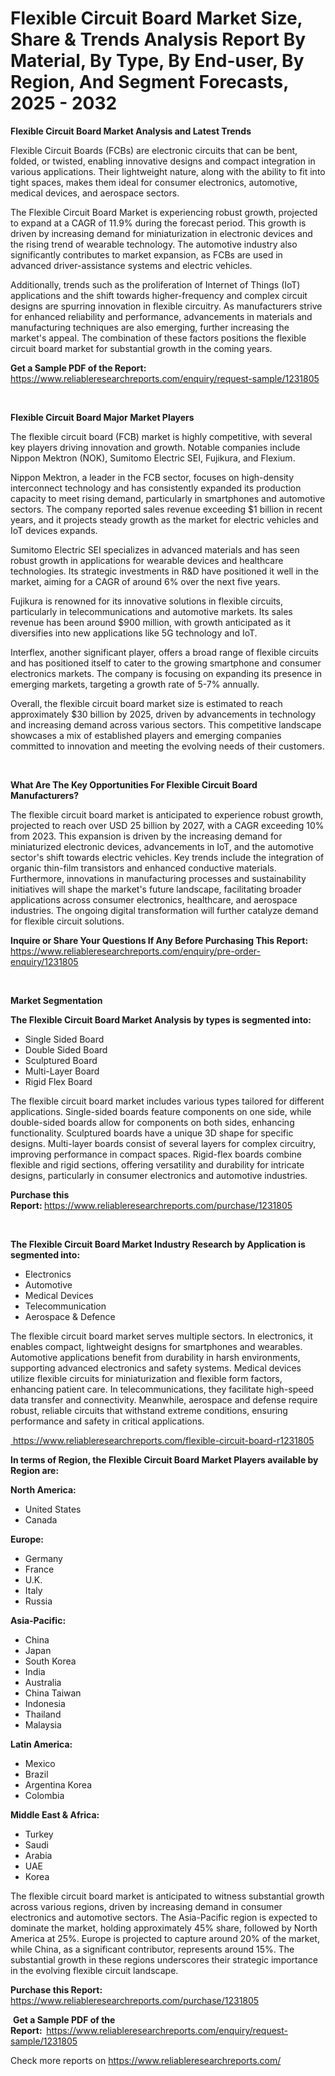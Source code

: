 <p><h1>Flexible Circuit Board Market Size, Share & Trends Analysis Report By Material, By Type, By End-user, By Region, And Segment Forecasts, 2025 - 2032</h1></p><p><strong>Flexible Circuit Board Market Analysis and Latest Trends</strong></p>
<p><p>Flexible Circuit Boards (FCBs) are electronic circuits that can be bent, folded, or twisted, enabling innovative designs and compact integration in various applications. Their lightweight nature, along with the ability to fit into tight spaces, makes them ideal for consumer electronics, automotive, medical devices, and aerospace sectors.</p><p>The Flexible Circuit Board Market is experiencing robust growth, projected to expand at a CAGR of 11.9% during the forecast period. This growth is driven by increasing demand for miniaturization in electronic devices and the rising trend of wearable technology. The automotive industry also significantly contributes to market expansion, as FCBs are used in advanced driver-assistance systems and electric vehicles. </p><p>Additionally, trends such as the proliferation of Internet of Things (IoT) applications and the shift towards higher-frequency and complex circuit designs are spurring innovation in flexible circuitry. As manufacturers strive for enhanced reliability and performance, advancements in materials and manufacturing techniques are also emerging, further increasing the market's appeal. The combination of these factors positions the flexible circuit board market for substantial growth in the coming years.</p></p>
<p><strong>Get a Sample PDF of the Report:&nbsp;</strong> <a href="https://www.reliableresearchreports.com/enquiry/request-sample/1231805?utm_campaign=2797&utm_medium=2&utm_source=Github&utm_content=ia&utm_term=06042025&utm_id=flexible-circuit-board">https://www.reliableresearchreports.com/enquiry/request-sample/1231805</a></p>
<p>&nbsp;</p>
<p><strong>Flexible Circuit Board Major Market Players</strong></p>
<p><p>The flexible circuit board (FCB) market is highly competitive, with several key players driving innovation and growth. Notable companies include Nippon Mektron (NOK), Sumitomo Electric SEI, Fujikura, and Flexium. </p><p>Nippon Mektron, a leader in the FCB sector, focuses on high-density interconnect technology and has consistently expanded its production capacity to meet rising demand, particularly in smartphones and automotive sectors. The company reported sales revenue exceeding $1 billion in recent years, and it projects steady growth as the market for electric vehicles and IoT devices expands.</p><p>Sumitomo Electric SEI specializes in advanced materials and has seen robust growth in applications for wearable devices and healthcare technologies. Its strategic investments in R&D have positioned it well in the market, aiming for a CAGR of around 6% over the next five years.</p><p>Fujikura is renowned for its innovative solutions in flexible circuits, particularly in telecommunications and automotive markets. Its sales revenue has been around $900 million, with growth anticipated as it diversifies into new applications like 5G technology and IoT.</p><p>Interflex, another significant player, offers a broad range of flexible circuits and has positioned itself to cater to the growing smartphone and consumer electronics markets. The company is focusing on expanding its presence in emerging markets, targeting a growth rate of 5-7% annually.</p><p>Overall, the flexible circuit board market size is estimated to reach approximately $30 billion by 2025, driven by advancements in technology and increasing demand across various sectors. This competitive landscape showcases a mix of established players and emerging companies committed to innovation and meeting the evolving needs of their customers.</p></p>
<p>&nbsp;</p>
<p><strong>What Are The Key Opportunities For Flexible Circuit Board Manufacturers?</strong></p>
<p><p>The flexible circuit board market is anticipated to experience robust growth, projected to reach over USD 25 billion by 2027, with a CAGR exceeding 10% from 2023. This expansion is driven by the increasing demand for miniaturized electronic devices, advancements in IoT, and the automotive sector's shift towards electric vehicles. Key trends include the integration of organic thin-film transistors and enhanced conductive materials. Furthermore, innovations in manufacturing processes and sustainability initiatives will shape the market's future landscape, facilitating broader applications across consumer electronics, healthcare, and aerospace industries. The ongoing digital transformation will further catalyze demand for flexible circuit solutions.</p></p>
<p><strong>Inquire or Share Your Questions If Any Before Purchasing This Report:</strong> <a href="https://www.reliableresearchreports.com/enquiry/pre-order-enquiry/1231805?utm_campaign=2797&utm_medium=2&utm_source=Github&utm_content=ia&utm_term=06042025&utm_id=flexible-circuit-board">https://www.reliableresearchreports.com/enquiry/pre-order-enquiry/1231805</a></p>
<p>&nbsp;</p>
<p><strong>Market Segmentation</strong></p>
<p><strong>The Flexible Circuit Board Market Analysis by types is segmented into:</strong></p>
<p><ul><li>Single Sided Board</li><li>Double Sided Board</li><li>Sculptured Board</li><li>Multi-Layer Board</li><li>Rigid Flex Board</li></ul></p>
<p><p>The flexible circuit board market includes various types tailored for different applications. Single-sided boards feature components on one side, while double-sided boards allow for components on both sides, enhancing functionality. Sculptured boards have a unique 3D shape for specific designs. Multi-layer boards consist of several layers for complex circuitry, improving performance in compact spaces. Rigid-flex boards combine flexible and rigid sections, offering versatility and durability for intricate designs, particularly in consumer electronics and automotive industries.</p></p>
<p><strong>Purchase this Report:&nbsp;</strong><a href="https://www.reliableresearchreports.com/purchase/1231805?utm_campaign=2797&utm_medium=2&utm_source=Github&utm_content=ia&utm_term=06042025&utm_id=flexible-circuit-board">https://www.reliableresearchreports.com/purchase/1231805</a></p>
<p>&nbsp;</p>
<p><strong>The Flexible Circuit Board Market Industry Research by Application is segmented into:</strong></p>
<p><ul><li>Electronics</li><li>Automotive</li><li>Medical Devices</li><li>Telecommunication</li><li>Aerospace & Defence</li></ul></p>
<p><p>The flexible circuit board market serves multiple sectors. In electronics, it enables compact, lightweight designs for smartphones and wearables. Automotive applications benefit from durability in harsh environments, supporting advanced electronics and safety systems. Medical devices utilize flexible circuits for miniaturization and flexible form factors, enhancing patient care. In telecommunications, they facilitate high-speed data transfer and connectivity. Meanwhile, aerospace and defense require robust, reliable circuits that withstand extreme conditions, ensuring performance and safety in critical applications.</p></p>
<p><a href="https://www.reliableresearchreports.com/flexible-circuit-board-r1231805?utm_campaign=2797&utm_medium=2&utm_source=Github&utm_content=ia&utm_term=06042025&utm_id=flexible-circuit-board">&nbsp;https://www.reliableresearchreports.com/flexible-circuit-board-r1231805</a></p>
<p><strong>In terms of Region, the Flexible Circuit Board Market Players available by Region are:</strong></p>
<p>
    <p> <strong> North America: </strong>
        <ul>
            <li>United States</li>
            <li>Canada</li>
        </ul>
        </p> 
    <p> <strong> Europe: </strong>
        <ul>
            <li>Germany</li>
            <li>France</li>
            <li>U.K.</li>
            <li>Italy</li>
            <li>Russia</li>
        </ul>
        </p> 
    <p> <strong> Asia-Pacific: </strong>
        <ul>
            <li>China</li>
            <li>Japan</li>
            <li>South Korea</li>
            <li>India</li>
            <li>Australia</li>
            <li>China Taiwan</li>
            <li>Indonesia</li>
            <li>Thailand</li>
            <li>Malaysia</li>
        </ul>
        </p> 
    <p> <strong> Latin America: </strong>
        <ul>
            <li>Mexico</li>
            <li>Brazil</li>
            <li>Argentina Korea</li>
            <li>Colombia</li>
        </ul>
        </p> 
    <p> <strong> Middle East & Africa: </strong>
        <ul>
            <li>Turkey</li>
            <li>Saudi</li>
            <li>Arabia</li>
            <li>UAE</li>
            <li>Korea</li>
        </ul>
    </p>
    </p>
<p><p>The flexible circuit board market is anticipated to witness substantial growth across various regions, driven by increasing demand in consumer electronics and automotive sectors. The Asia-Pacific region is expected to dominate the market, holding approximately 45% share, followed by North America at 25%. Europe is projected to capture around 20% of the market, while China, as a significant contributor, represents around 15%. The substantial growth in these regions underscores their strategic importance in the evolving flexible circuit landscape.</p></p>
<p><strong>Purchase this Report: </strong><a href="https://www.reliableresearchreports.com/purchase/1231805?utm_campaign=2797&utm_medium=2&utm_source=Github&utm_content=ia&utm_term=06042025&utm_id=flexible-circuit-board">https://www.reliableresearchreports.com/purchase/1231805</a></p>
<p>&nbsp;<strong>Get a Sample PDF of the Report:&nbsp;&nbsp;</strong><a href="https://www.reliableresearchreports.com/enquiry/request-sample/1231805?utm_campaign=2797&utm_medium=2&utm_source=Github&utm_content=ia&utm_term=06042025&utm_id=flexible-circuit-board">https://www.reliableresearchreports.com/enquiry/request-sample/1231805</a></p>
<p><strong></strong></p>
<p>Check more reports on <a href="https://www.reliableresearchreports.com/?utm_campaign=2797&utm_medium=2&utm_source=Github&utm_content=ia&utm_term=06042025&utm_id=flexible-circuit-board">https://www.reliableresearchreports.com/</a></p>